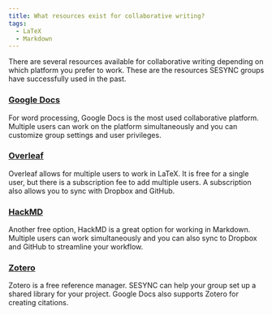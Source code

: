 ```yaml
---
title: What resources exist for collaborative writing?
tags:
  - LaTeX
  - Markdown
---
```


There are several resources available for collaborative writing depending on which platform you prefer to work. These are the resources
SESYNC groups have successfully used in the past.

### [Google Docs](https://www.google.com/docs/about/)
For word processing, Google Docs is the most used collaborative platform. Multiple users can work on the platform simultaneously
and you can customize group settings and user privileges.

### [Overleaf](https://www.overleaf.com/)
Overleaf allows for multiple users to work in LaTeX. It is free for a single user, but there is a subscription fee to add multiple users.
A subscription also allows you to sync with Dropbox and GitHub.

### [HackMD](https://hackmd.io/)
Another free option, HackMD is a great option for working in Markdown. Multiple users can work simultaneously and you can also sync
to Dropbox and GitHub to streamline your workflow.

### [Zotero](https://www.zotero.org/)
Zotero is a free reference manager. SESYNC can help your group set up a shared library for your project. Google Docs also supports Zotero for creating citations.

